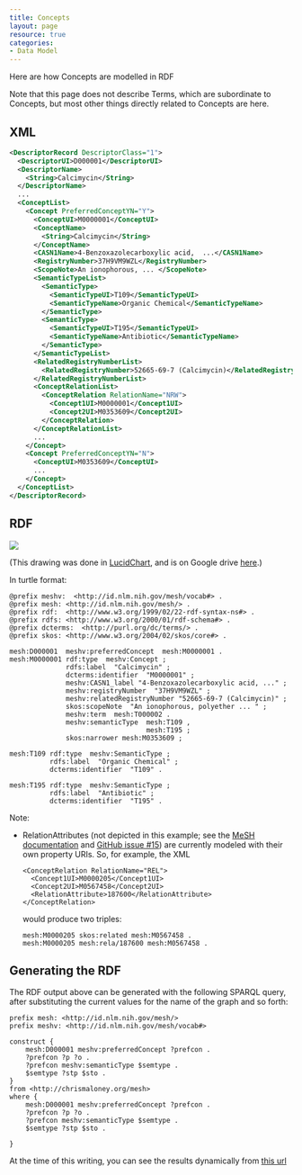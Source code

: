 ```yaml
---
title: Concepts
layout: page
resource: true
categories:
- Data Model
---
```


Here are how Concepts are modelled in RDF

Note that this page does not describe Terms, which are subordinate to Concepts, but most other things 
directly related to Concepts are here.

## XML

```xml
<DescriptorRecord DescriptorClass="1">
  <DescriptorUI>D000001</DescriptorUI>
  <DescriptorName>
    <String>Calcimycin</String>
  </DescriptorName>
  ...
  <ConceptList>
    <Concept PreferredConceptYN="Y">
      <ConceptUI>M0000001</ConceptUI>
      <ConceptName>
        <String>Calcimycin</String>
      </ConceptName>
      <CASN1Name>4-Benzoxazolecarboxylic acid,  ...</CASN1Name>
      <RegistryNumber>37H9VM9WZL</RegistryNumber>
      <ScopeNote>An ionophorous, ... </ScopeNote>
      <SemanticTypeList>
        <SemanticType>
          <SemanticTypeUI>T109</SemanticTypeUI>
          <SemanticTypeName>Organic Chemical</SemanticTypeName>
        </SemanticType>
        <SemanticType>
          <SemanticTypeUI>T195</SemanticTypeUI>
          <SemanticTypeName>Antibiotic</SemanticTypeName>
        </SemanticType>
      </SemanticTypeList>
      <RelatedRegistryNumberList>
        <RelatedRegistryNumber>52665-69-7 (Calcimycin)</RelatedRegistryNumber>
      </RelatedRegistryNumberList>
      <ConceptRelationList>
        <ConceptRelation RelationName="NRW">
          <Concept1UI>M0000001</Concept1UI>
          <Concept2UI>M0353609</Concept2UI>
        </ConceptRelation>
      </ConceptRelationList>
      ...
    </Concept>
    <Concept PreferredConceptYN="N">
      <ConceptUI>M0353609</ConceptUI>
      ...
    </Concept>
  </ConceptList>
</DescriptorRecord>
```

## RDF

![](https://github.com/HHS/mesh-rdf/blob/master/doc/Concepts.png)

(This drawing was done in [LucidChart](https://www.lucidchart.com), and is on Google drive [here](https://drive.google.com/file/d/0B8n-nWqCI5WmNXE2b2VTX0Vjb0E/edit?usp=sharing).)

In turtle format:

```
@prefix meshv:  <http://id.nlm.nih.gov/mesh/vocab#> .
@prefix mesh: <http://id.nlm.nih.gov/mesh/> .
@prefix rdf:  <http://www.w3.org/1999/02/22-rdf-syntax-ns#> .
@prefix rdfs: <http://www.w3.org/2000/01/rdf-schema#> .
@prefix dcterms:  <http://purl.org/dc/terms/> .
@prefix skos: <http://www.w3.org/2004/02/skos/core#> .

mesh:D000001  meshv:preferredConcept  mesh:M0000001 .
mesh:M0000001 rdf:type  meshv:Concept ;
              rdfs:label  "Calcimycin" ;
              dcterms:identifier  "M0000001" ;
              meshv:CASN1_label "4-Benzoxazolecarboxylic acid, ..." ;
              meshv:registryNumber  "37H9VM9WZL" ;
              meshv:relatedRegistryNumber "52665-69-7 (Calcimycin)" ;
              skos:scopeNote  "An ionophorous, polyether ... " ;
              meshv:term  mesh:T000002 .
              meshv:semanticType  mesh:T109 ,
                                  mesh:T195 ;
              skos:narrower mesh:M0353609 ;

mesh:T109 rdf:type  meshv:SemanticType ;
          rdfs:label  "Organic Chemical" ;
          dcterms:identifier  "T109" .

mesh:T195 rdf:type  meshv:SemanticType ;
          rdfs:label  "Antibiotic" ;
          dcterms:identifier  "T195" .
```

Note:

* RelationAttributes (not depicted in this example; see the [MeSH documentation](http://www.nlm.nih.gov/mesh/xml_data_elements.html#RelationAttribute) and [GitHub issue #15](https://github.com/HHS/mesh-rdf/issues/15#issuecomment-50952078)) are currently modeled with their own property URIs.  So, for example, the XML

    ```
    <ConceptRelation RelationName="REL">
      <Concept1UI>M0000205</Concept1UI>
      <Concept2UI>M0567458</Concept2UI>
      <RelationAttribute>187600</RelationAttribute>
    </ConceptRelation>
    ```

  would produce two triples:

    ```
    mesh:M0000205 skos:related mesh:M0567458 .
    mesh:M0000205 mesh:rela/187600 mesh:M0567458 .
    ```



## Generating the RDF

The RDF output above can be generated with the following SPARQL query, after substituting the current values for the name of the graph and so forth:

```sparql
prefix mesh: <http://id.nlm.nih.gov/mesh/>
prefix meshv: <http://id.nlm.nih.gov/mesh/vocab#>

construct {
    mesh:D000001 meshv:preferredConcept ?prefcon .
    ?prefcon ?p ?o .
    ?prefcon meshv:semanticType $semtype .
    $semtype ?stp $sto .
}
from <http://chrismaloney.org/mesh>
where {
    mesh:D000001 meshv:preferredConcept ?prefcon .
    ?prefcon ?p ?o .
    ?prefcon meshv:semanticType $semtype .
    $semtype ?stp $sto .

}
```

At the time of this writing, you can see the results dynamically from [this
url](http://jatspan.org:8890/sparql?query=prefix+mesh%3A+%3Chttp%3A%2F%2Fid.nlm.nih.gov%2Fmesh%2F%3E%0D%0Aprefix+meshv%3A+%3Chttp%3A%2F%2Fid.nlm.nih.gov%2Fmesh%2Fvocab%23%3E%0D%0A%0D%0Aconstruct+%7B%0D%0A++++mesh%3AD000001+meshv%3ApreferredConcept+%3Fprefcon+.%0D%0A++++%3Fprefcon+%3Fp+%3Fo+.%0D%0A++++%3Fprefcon+meshv%3AsemanticType+%24semtype+.%0D%0A++++%24semtype+%3Fstp+%24sto+.%0D%0A%7D%0D%0Afrom+%3Chttp%3A%2F%2Fchrismaloney.org%2Fmesh%3E%0D%0Awhere+%7B%0D%0A++++mesh%3AD000001+meshv%3ApreferredConcept+%3Fprefcon+.%0D%0A++++%3Fprefcon+%3Fp+%3Fo+.%0D%0A++++%3Fprefcon+meshv%3AsemanticType+%24semtype+.%0D%0A++++%24semtype+%3Fstp+%24sto+.%0D%0A%0D%0A%7D&format=TURTLE)